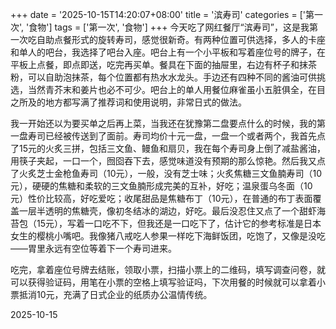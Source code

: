 +++
date = '2025-10-15T14:20:07+08:00'
title = '滨寿司'
categories = ['第一次', '食物']
tags = ['第一次', '食物']
+++
今天吃了网红餐厅“滨寿司”，这是我第一次吃自助点餐形式的旋转寿司，感觉很新奇。有两种位置可供选择，多人的卡座和单人的吧台，我选择了吧台入座。吧台上有一个小平板和写着座位号的牌子，在平板上点餐，即点即送，吃完再买单。餐具在下面的抽屉里，右边有杯子和抹茶粉，可以自助泡抹茶，每个位置都有热水水龙头。手边还有四种不同的酱油可供挑选，当然青芥末和姜片也必不可少。吧台上的单人用餐位麻雀虽小五脏俱全，在目之所及的地方都写满了推荐词和使用说明，非常日式的做法。
<!--more-->
我一开始还以为要买单之后再上菜，当我还在犹豫第二盘要点什么的时候，我的第一盘寿司已经被传送到了面前。寿司均价十元一盘，一盘一个或者两个，我首先点了15元的火炙三拼，包括三文鱼、鳗鱼和扇贝，我在每个寿司身上倒了减盐酱油，用筷子夹起，一口一个，囫囵吞下去，感觉味道没有预期的那么惊艳。然后我又点了火炙芝士金枪鱼寿司（10元），一般，没有芝士味；火炙焦糖三文鱼腩寿司（10元），硬硬的焦糖和柔软的三文鱼腩形成完美的互补，好吃；温泉蛋乌冬面（10元）性价比较高，好吃爱吃；收尾甜品是焦糖布丁（10元），在普通的布丁表面覆盖一层半透明的焦糖壳，像初冬结冰的湖边，好吃。最后没忍住又点了一个甜虾海苔包（15元），写着一口吃不下，但我还是一口吃下了，估计它的参考标准是日本女生的樱桃小嘴吧。我像猪八戒吃人参果一样吃下海鲜饭团，吃饱了，又像是没吃——胃里永远有空位等着下一个寿司进来。  
  
吃完，拿着座位号牌去结账，领取小票，扫描小票上的二维码，填写调查问卷，就可以获得验证码，用笔在小票的空格上填写验证吗，下次用餐的时候就可以拿着小票抵消10元，充满了日式企业的纸质办公温情传统。  
  
2025-10-15